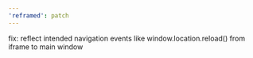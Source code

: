 ```yaml
---
'reframed': patch
---
```


fix: reflect intended navigation events like window.location.reload() from iframe to main window
